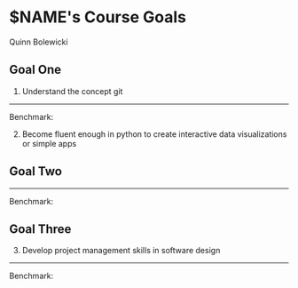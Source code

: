 
# $NAME's Course Goals
Quinn Bolewicki
## Goal One
1.	Understand the concept git

-----

Benchmark:

2.	Become fluent enough in python to create interactive data visualizations or simple apps
## Goal Two

-----

Benchmark:

## Goal Three
3.	Develop project management skills in software design
-----

Benchmark:

